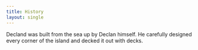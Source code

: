 ```yaml
---
title: History
layout: single
---
```

Decland was built from the sea up by Declan himself. He carefully designed every corner of the island and decked it out with decks.